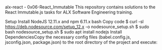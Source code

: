 alx-react - 0x06-React_Immutable
This repository contains solutions to the React Immutable.js tasks for ALX Software Engineering training.

Setup
Install NodeJS 12.11.x and npm 6.11.x
bash
Copy code
$ curl -sl https://deb.nodesource.com/setup_12.x -o nodesource_setup.sh
$ sudo bash nodesource_setup.sh
$ sudo apt install nodejs
Install DependenciesCopy the necessary config files (babel.config.js, jsconfig.json, package.json) to the root directory of the project and execute:


